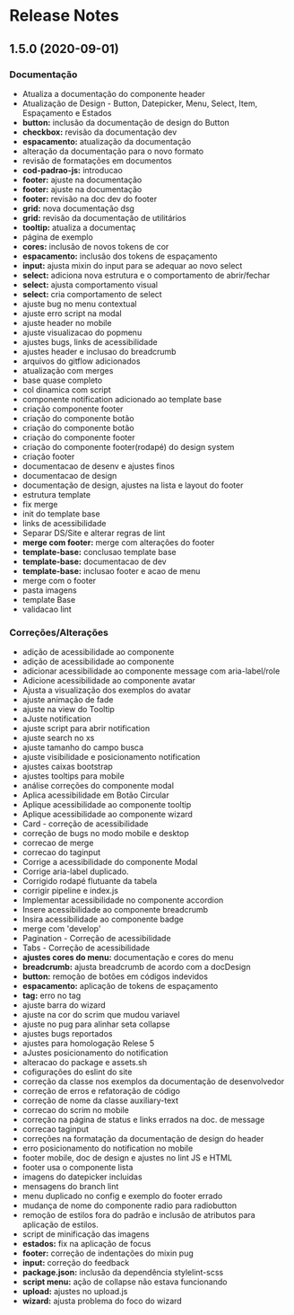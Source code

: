 # Release Notes

## 1.5.0 (2020-09-01)

### Documentação

-   Atualiza a documentação do componente header
-   Atualização de Design - Button, Datepicker, Menu, Select, Item, Espaçamento e Estados
-   **button:** inclusão da documentação de design do Button
-   **checkbox:** revisão da documentação dev
-   **espacamento:** atualização da documentação
-   alteração da documentação para o novo formato
-   revisão de formatações em documentos
-   **cod-padrao-js:** introducao
-   **footer:** ajuste na documentação
-   **footer:** ajuste na documentação
-   **footer:** revisão na doc dev do footer
-   **grid:** nova documentação dsg
-   **grid:** revisão da documentação de utilitários
-   **tooltip:** atualiza a documentaç
-   página de exemplo
-   **cores:** inclusão de novos tokens de cor
-   **espacamento:** inclusão dos tokens de espaçamento
-   **input:** ajusta mixin do input para se adequar ao novo select
-   **select:** adiciona nova estrutura e o comportamento de abrir/fechar
-   **select:** ajusta comportamento visual
-   **select:** cria comportamento de select
-   ajuste bug no menu contextual
-   ajuste erro script na modal
-   ajuste header no mobile
-   ajuste visualizacao do popmenu
-   ajustes bugs, links de acessibilidade
-   ajustes header e inclusao do breadcrumb
-   arquivos do gitflow adicionados
-   atualização com merges
-   base quase completo
-   col dinamica com script
-   componente notification adicionado ao template base
-   criação componente footer
-   criação do componente botão
-   criação do componente botão
-   criação do componente footer
-   criação do componente footer(rodapé) do design system
-   criação footer
-   documentacao de desenv e ajustes finos
-   documentacao de design
-   documentação de design, ajustes na lista e layout do footer
-   estrutura template
-   fix merge
-   init do template base
-   links de acessibilidade
-   Separar DS/Site e alterar regras de lint
-   **merge com footer:** merge com alterações do footer
-   **template-base:** conclusao template base
-   **template-base:** documentacao de dev
-   **template-base:** inclusao footer e acao de menu
-   merge com o footer
-   pasta imagens
-   template Base
-   validacao lint

### Correções/Alterações

-   adição de acessibilidade ao componente
-   adição de acessibilidade ao componente
-   adicionar acessibilidade ao componente message com aria-label/role
-   Adicione acessibilidade ao componente avatar
-   Ajusta a visualização dos exemplos do avatar
-   ajuste animação de fade
-   ajuste na view do Tooltip
-   aJuste notification
-   ajuste script para abrir notification
-   ajuste search no xs
-   ajuste tamanho do campo busca
-   ajuste visibilidade e posicionamento notification
-   ajustes caixas bootstrap
-   ajustes tooltips para mobile
-   análise correções do componente modal
-   Aplica acessibilidade em Botão Circular
-   Aplique acessibilidade ao componente tooltip
-   Aplique acessibilidade ao componente wizard
-   Card - correção de acessibilidade
-   correção de bugs no modo mobile e desktop
-   correcao de merge
-   correcao do taginput
-   Corrige a acessibilidade do componente Modal
-   Corrige aria-label duplicado.
-   Corrigido rodapé flutuante da tabela
-   corrigir pipeline e index.js
-   Implementar acessibilidade no componente accordion
-   Insere acessibilidade ao componente breadcrumb
-   Insira acessibilidade ao componente badge
-   merge com 'develop'
-   Pagination - Correção de acessibilidade
-   Tabs - Correção de acessibilidade
-   **ajustes cores do menu:** documentação e cores do menu
-   **breadcrumb:** ajusta breadcrumb de acordo com a docDesign
-   **button:** remoção de botões em códigos indevidos
-   **espacamento:** aplicação de tokens de espaçamento
-   **tag:** erro no tag
-   ajuste barra do wizard
-   ajuste na cor do scrim que mudou variavel
-   ajuste no pug para alinhar seta collapse
-   ajustes bugs reportados
-   ajustes para homologação Relese 5
-   aJustes posicionamento do notification
-   alteracao do package e assets.sh
-   cofigurações do eslint do site
-   correção da classe nos exemplos da documentação de desenvolvedor
-   correção de erros e refatoração de código
-   correção de nome da classe auxiliary-text
-   correcao do scrim no mobile
-   correção na página de status e links errados na doc. de message
-   correcao taginput
-   correções na formatação da documentação de design do header
-   erro posicionamento do notification no mobile
-   footer mobile, doc de design e ajustes no lint JS e HTML
-   footer usa o componente lista
-   imagens do datepicker incluidas
-   mensagens do branch lint
-   menu duplicado no config e exemplo do footer errado
-   mudança de nome do componente radio para radiobutton
-   remoção de estilos fora do padrão e inclusão de atributos para aplicação de estilos.
-   script de minificação das imagens
-   **estados:** fix na aplicação de focus
-   **footer:** correção de indentações do mixin pug
-   **input:** correção do feedback
-   **package.json:** inclusão da dependência stylelint-scss
-   **script menu:** ação de collapse não estava funcionando
-   **upload:** ajustes no upload.js
-   **wizard:** ajusta problema do foco do wizard
